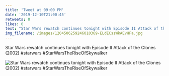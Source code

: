 ```yaml
---
title: 'Tweet at 09:00 PM'
date: '2019-12-10T21:00:45'
retweets: 0
likes: 0
text: "Star Wars rewatch continues tonight with Episode II Attack of the Clones (2002) #starwars #StarWarsTheRiseOfSkywalker"
img_filename: /images/1204506259246010369-ELdECszWkAEvHFa.jpg
---
```

Star Wars rewatch continues tonight with Episode II Attack of the Clones (2002) #starwars #StarWarsTheRiseOfSkywalker

![Star Wars rewatch continues tonight with Episode II Attack of the Clones (2002) #starwars #StarWarsTheRiseOfSkywalker](/images/1204506259246010369-ELdECszWkAEvHFa.jpg "Star Wars rewatch continues tonight with Episode II Attack of the Clones (2002) #starwars #StarWarsTheRiseOfSkywalker")